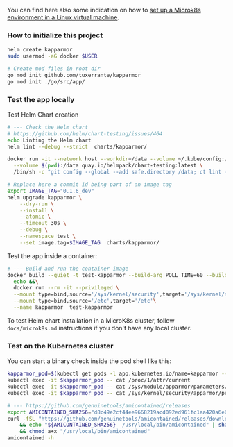 You can find here also some indication on how to [set up a Microk8s environment in a Linux virtual machine](./microk8s.md).

### How to initialize this project

```sh
helm create kapparmor
sudo usermod -aG docker $USER

# Create mod files in root dir
go mod init github.com/tuxerrante/kapparmor
go mod init ./go/src/app/
```

### Test the app locally

Test Helm Chart creation

```sh
# --- Check the Helm chart
# https://github.com/helm/chart-testing/issues/464
echo Linting the Helm chart
helm lint --debug --strict  charts/kapparmor/

docker run -it --network host --workdir=/data --volume ~/.kube/config:/root/.kube/config:ro \
  --volume $(pwd):/data quay.io/helmpack/chart-testing:latest \
  /bin/sh -c "git config --global --add safe.directory /data; ct lint --print-config --charts ./charts/kapparmor"

# Replace here a commit id being part of an image tag
export IMAGE_TAG="0.1.6_dev"
helm upgrade kapparmor \
    --dry-run \
    --install \
    --atomic \
    --timeout 30s \
    --debug \
    --namespace test \
    --set image.tag=$IMAGE_TAG  charts/kapparmor/

```

Test the app inside a container:

```sh
# --- Build and run the container image
docker build --quiet -t test-kapparmor --build-arg POLL_TIME=60 --build-arg PROFILES_DIR=/app/profiles -f Dockerfile . &&\
  echo &&\
  docker run --rm -it --privileged \
  --mount type=bind,source='/sys/kernel/security',target='/sys/kernel/security'  \
  --mount type=bind,source='/etc',target='/etc'\
  --name kapparmor  test-kapparmor

```

To test Helm chart installation in a MicroK8s cluster, follow `docs/microk8s.md` instructions if you don't have any local cluster.

### Test on the Kubernetes cluster

You can start a binary check inside the pod shell like this:

```sh
kapparmor_pod=$(kubectl get pods -l app.kubernetes.io/name=kapparmor --no-headers |grep Running |head -n1 |cut -d' ' -f1)
kubectl exec -it $kapparmor_pod -- cat /proc/1/attr/current
kubectl exec -it $kapparmor_pod -- cat /sys/module/apparmor/parameters/enabled
kubectl exec -it $kapparmor_pod -- cat /sys/kernel/security/apparmor/profiles |sort

# --- https://github.com/genuinetools/amicontained/releases
export AMICONTAINED_SHA256="d8c49e2cf44ee9668219acd092ed961fc1aa420a6e036e0822d7a31033776c9f"
curl -fSL "https://github.com/genuinetools/amicontained/releases/download/v0.4.9/amicontained-linux-amd64" -o "/usr/local/bin/amicontained" \
	&& echo "${AMICONTAINED_SHA256}  /usr/local/bin/amicontained" | sha256sum -c - \
	&& chmod a+x "/usr/local/bin/amicontained"
amicontained -h


```
